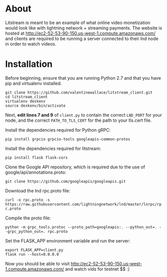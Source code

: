 # About

Litstream is meant to be an example of what online video monetization would look like with lightning network + streaming payments. The website is hosted at 
http://ec2-52-53-90-150.us-west-1.compute.amazonaws.com/ and clients are required to be running a server connected to their lnd node in order to watch videos. 

# Installation
Before beginning, ensure that you are running Python 2.7 and that you have pip and virtualenv installed.

```
git clone https://github.com/valentinewallace/litstream_client.git 
cd litstream_client
virtualenv deskenv
source deskenv/bin/activate
```

Next, **edit lines 7 and 9** of `client.py` to contain the correct `LND_PORT` for your node, and the correct `PATH_TO_TLS_CERT` for the path to your tls.cert file. 

Install the dependencies required for Python gRPC:

`pip install grpcio grpcio-tools googleapis-common-protos`

Install the dependencies required for litstream:

`pip install flask flask-cors`

Clone the Google API repository, which is required due to the use of google/api/annotations.proto:

`git clone https://github.com/googleapis/googleapis.git`

Download the lnd rpc.proto file:

`curl -o rpc.proto -s https://raw.githubusercontent.com/lightningnetwork/lnd/master/lnrpc/rpc.proto`

Compile the proto file:

`python -m grpc_tools.protoc --proto_path=googleapis:. --python_out=. --grpc_python_out=. rpc.proto`

Set the FLASK_APP environment variable and run the server:

```
export FLASK_APP=client.py
flask run --host=0.0.0.0
```

Now you should be able to visit http://ec2-52-53-90-150.us-west-1.compute.amazonaws.com/ and watch vids for testnet $$ :)
